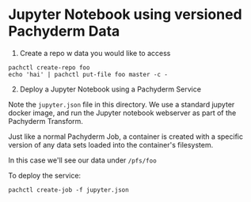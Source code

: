 # Jupyter Notebook using versioned Pachyderm Data

1) Create a repo w data you would like to access

```
pachctl create-repo foo
echo 'hai' | pachctl put-file foo master -c -
```

2) Deploy a Jupyter Notebook using a Pachyderm Service

Note the `jupyter.json` file in this directory. We use a standard jupyter docker image, and run the Jupyter notebook webserver as part of the Pachyderm Transform. 

Just like a normal Pachyderm Job, a container is created with a specific version of any data sets loaded into the container's filesystem.

In this case we'll see our data under `/pfs/foo`

To deploy the service:

```
pachctl create-job -f jupyter.json
```
